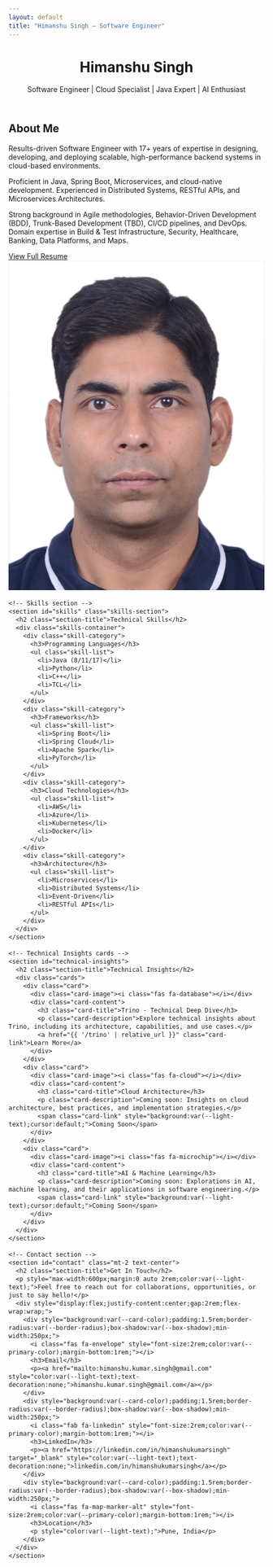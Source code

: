 ```yaml
---
layout: default
title: "Himanshu Singh – Software Engineer"
---
```


<header>
  <div class="container header-content">
    <div class="profile-pic">
      <i class="fas fa-user"></i>
    </div>
    <h1>Himanshu Singh</h1>
    <p class="tagline">Software Engineer | Cloud Specialist | Java Expert | AI Enthusiast</p>
    <div class="social-links">
      <a href="https://linkedin.com/in/himanshukumarsingh" target="_blank"><i class="fab fa-linkedin"></i></a>
      <a href="https://github.com/" target="_blank"><i class="fab fa-github"></i></a>
      <a href="mailto:himanshu.kumar.singh@gmail.com"><i class="fas fa-envelope"></i></a>
    </div>
  </div>
</header>

<div class="container">
  <main>
    <!-- About section -->
    <section id="about" class="about-section">
      <div class="about-content">
        <h2>About Me</h2>
        <p>Results-driven Software Engineer with 17+ years of expertise in designing, developing, and deploying scalable, high-performance backend systems in cloud-based environments.</p>
        <p>Proficient in Java, Spring Boot, Microservices, and cloud-native development. Experienced in Distributed Systems, RESTful APIs, and Microservices Architectures.</p>
        <p>Strong background in Agile methodologies, Behavior-Driven Development (BDD), Trunk-Based Development (TBD), CI/CD pipelines, and DevOps. Domain expertise in Build & Test Infrastructure, Security, Healthcare, Banking, Data Platforms, and Maps.</p>
        <a href="{{ '/resume' | relative_url }}" class="card-link">View Full Resume</a>
      </div>
      <div class="about-image">
        <img src="Himanshu_Singh.JPG" alt="Himanshu Singh" style="width:15%height:15%;object-fit:contain;border-radius:var(--border-radius);">
      </div>
    </section>

    <!-- Skills section -->
    <section id="skills" class="skills-section">
      <h2 class="section-title">Technical Skills</h2>
      <div class="skills-container">
        <div class="skill-category">
          <h3>Programming Languages</h3>
          <ul class="skill-list">
            <li>Java (8/11/17)</li>
            <li>Python</li>
            <li>C++</li>
            <li>TCL</li>
          </ul>
        </div>
        <div class="skill-category">
          <h3>Frameworks</h3>
          <ul class="skill-list">
            <li>Spring Boot</li>
            <li>Spring Cloud</li>
            <li>Apache Spark</li>
            <li>PyTorch</li>
          </ul>
        </div>
        <div class="skill-category">
          <h3>Cloud Technologies</h3>
          <ul class="skill-list">
            <li>AWS</li>
            <li>Azure</li>
            <li>Kubernetes</li>
            <li>Docker</li>
          </ul>
        </div>
        <div class="skill-category">
          <h3>Architecture</h3>
          <ul class="skill-list">
            <li>Microservices</li>
            <li>Distributed Systems</li>
            <li>Event-Driven</li>
            <li>RESTful APIs</li>
          </ul>
        </div>
      </div>
    </section>

    <!-- Technical Insights cards -->
    <section id="technical-insights">
      <h2 class="section-title">Technical Insights</h2>
      <div class="cards">
        <div class="card">
          <div class="card-image"><i class="fas fa-database"></i></div>
          <div class="card-content">
            <h3 class="card-title">Trino - Technical Deep Dive</h3>
            <p class="card-description">Explore technical insights about Trino, including its architecture, capabilities, and use cases.</p>
            <a href="{{ '/trino' | relative_url }}" class="card-link">Learn More</a>
          </div>
        </div>
        <div class="card">
          <div class="card-image"><i class="fas fa-cloud"></i></div>
          <div class="card-content">
            <h3 class="card-title">Cloud Architecture</h3>
            <p class="card-description">Coming soon: Insights on cloud architecture, best practices, and implementation strategies.</p>
            <span class="card-link" style="background:var(--light-text);cursor:default;">Coming Soon</span>
          </div>
        </div>
        <div class="card">
          <div class="card-image"><i class="fas fa-microchip"></i></div>
          <div class="card-content">
            <h3 class="card-title">AI & Machine Learning</h3>
            <p class="card-description">Coming soon: Explorations in AI, machine learning, and their applications in software engineering.</p>
            <span class="card-link" style="background:var(--light-text);cursor:default;">Coming Soon</span>
          </div>
        </div>
      </div>
    </section>

    <!-- Contact section -->
    <section id="contact" class="mt-2 text-center">
      <h2 class="section-title">Get In Touch</h2>
      <p style="max-width:600px;margin:0 auto 2rem;color:var(--light-text);">Feel free to reach out for collaborations, opportunities, or just to say hello!</p>
      <div style="display:flex;justify-content:center;gap:2rem;flex-wrap:wrap;">
        <div style="background:var(--card-color);padding:1.5rem;border-radius:var(--border-radius);box-shadow:var(--box-shadow);min-width:250px;">
          <i class="fas fa-envelope" style="font-size:2rem;color:var(--primary-color);margin-bottom:1rem;"></i>
          <h3>Email</h3>
          <p><a href="mailto:himanshu.kumar.singh@gmail.com" style="color:var(--light-text);text-decoration:none;">himanshu.kumar.singh@gmail.com</a></p>
        </div>
        <div style="background:var(--card-color);padding:1.5rem;border-radius:var(--border-radius);box-shadow:var(--box-shadow);min-width:250px;">
          <i class="fab fa-linkedin" style="font-size:2rem;color:var(--primary-color);margin-bottom:1rem;"></i>
          <h3>LinkedIn</h3>
          <p><a href="https://linkedin.com/in/himanshukumarsingh" target="_blank" style="color:var(--light-text);text-decoration:none;">linkedin.com/in/himanshukumarsingh</a></p>
        </div>
        <div style="background:var(--card-color);padding:1.5rem;border-radius:var(--border-radius);box-shadow:var(--box-shadow);min-width:250px;">
          <i class="fas fa-map-marker-alt" style="font-size:2rem;color:var(--primary-color);margin-bottom:1rem;"></i>
          <h3>Location</h3>
          <p style="color:var(--light-text);">Pune, India</p>
        </div>
      </div>
    </section>
  </main>
</div>